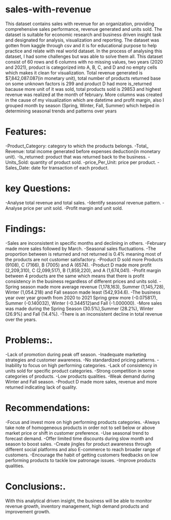 # sales-with-revenue
This dataset contains sales with revenue for an organization, providing comprehensive sales performance, revenue generated and units sold. The dataset is suitable for economic research and business driven insight task and designated for analysis, visualization and reporting. The dataset was gotten from kaggle through csv and it is for educational purpose to help practice and relate with real world dataset.
In the process of analysing this dataset, I had some challenges but was able to solve them all. This dataset consist of 60 rows and 6 columns with no missing values, two years (2020 and 2021), product is categorized into A, B, C, and D and no empty cells which makes it clean for visualization.
Total revenue generated is $7,842,087.087(in monetary unit), total number of products returned base on some unknown factors is 299 and product D had more is_returned bacause more unit of it was sold, total products sold is 29853 and highest revenue was realized at the month of february. More columns was created in the cause of my visualization which are datetime and profit margin, also I grouped month by season (Spring, Winter, Fall, Summer) which helped in determining seasonal trends and patterns over years
# Features:
-Product_Category: category to which the products belongs.
-Total_ Revenue: total income generated before expenses deduction(in monetary unit).
-Is_returned: product that was returned back to the business.
-Units_Sold: quantity of product sold.
-price_Per_Unit: price per product.
-Sales_Date: date for transaction of each product.
# key Questions:
-Analyse total revenue and total sales.
-Identify seasonal revenue pattern.
-Analyse price per unit sold.
-Profit margin and unit sold.
# Findings:
-Sales are inconsistent in specific months and declining in others.
-February made more sales followed by March.
-Seasonal sales fluctuations.
-The proportion between is returned and not returned is 0.4% meaning most of the products are not customer satisfactory.
-Product D sold more Products (9108), C (7166), B (7005) and A (6574).
-Product D made more profit (2,209,310), C (2,099,517), B (1,859,220), and A (1,674,041).
-Profit margin between 4 products are the same which means that there is profit consistency  in the business regardless of different prices and units sold.
-Spring season made more average revenue (1,178,163), Summer (1,145,728), Winter (1,054.218) and Fall season made least (542,934.6).
-The business year over year growth from 2020 to 2021 Spring grew more (-0.075817), Summer (-0.140032), Winter (-0.344512)and Fall (-1.000000).
-More sales was made during the Spring Season (30.5%),Summer (28.2%), Winter (26.9%) and Fall (14.4%).
-There is an inconsistent decline in total revenue over the years.
# Problems:.
-Lack of promotion during peak off season.
-Inadequate marketing strategies and customer awareness.
-No standardized pricing patterns.
-Inability to focus on high performing categories.
-Lack of consistency in units sold for specific product categories.
-Strong competition in some categories of products.
-Low products qualities.
-Weak demand during Winter and Fall season.
-Product D made more sales, revenue and more returned indicating lack of quality.
# Recommendations:
-Focus and invest more on high performing products categories.
-Always take note of homogeneous products in order not to sell below or above market price or shift in customer preference.
-Use seasonal trend to forecast demand.
-Offer limited time discounts during slow month and season to boost sales.
-Create jingles for product awareness through different social platforms and also E-commerce to reach broader range of customers.
-Encourage the habit of getting customers feedbacks on low performing products to tackle low patronage issues.
-Improve products qualities.
# Conclusions:.
With this analytical driven insight, the business will be able to monitor revenue growth, inventory management, high demand products and improvement growth.


